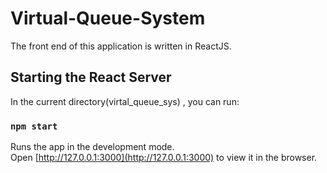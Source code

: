 # Virtual-Queue-System

The front end of this application is written in ReactJS.

## Starting the React Server

In the current directory(virtal_queue_sys) , you can run:

### `npm start`

Runs the app in the development mode.\
Open [http://127.0.0.1:3000](http://127.0.0.1:3000) to view it in the browser.



